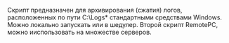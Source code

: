 Скрипт предназначен для архивирования (сжатия) логов, расположенных по пути C:\Logs\* стандартными средствами Windows.
Можно локально запускать или в шедулер. Второй скрипт RemotePC, можно ииспользовать на множестве серверов.